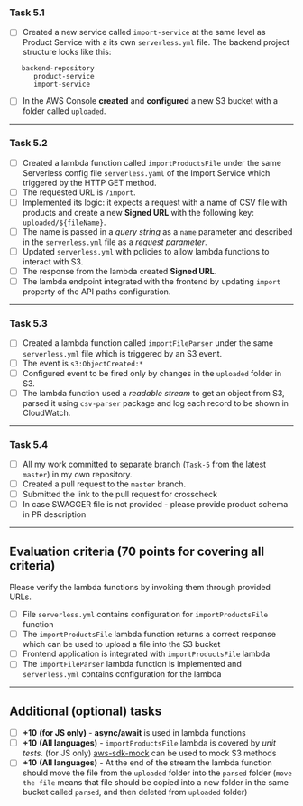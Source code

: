 ### Task 5.1

- [ ] Created a new service called `import-service` at the same level as Product Service with a its own `serverless.yml` file. The backend project structure looks like this:

```
   backend-repository
      product-service
      import-service
```

- [ ] In the AWS Console **created** and **configured** a new S3 bucket with a folder called `uploaded`.

---

### Task 5.2

- [ ] Created a lambda function called `importProductsFile` under the same Serverless config file `serverless.yaml` of the Import Service which triggered by the HTTP GET method.
- [ ] The requested URL is `/import`.
- [ ] Implemented its logic: it expects a request with a name of CSV file with products and create a new **Signed URL** with the following key: `uploaded/${fileName}`.
- [ ] The name is passed in a _query string_ as a `name` parameter and described in the `serverless.yml` file as a _request parameter_.
- [ ] Updated `serverless.yml` with policies to allow lambda functions to interact with S3.
- [ ] The response from the lambda created **Signed URL**.
- [ ] The lambda endpoint integrated with the frontend by updating `import` property of the API paths configuration.

---

### Task 5.3

- [ ] Created a lambda function called `importFileParser` under the same `serverless.yml` file which is triggered by an S3 event.
- [ ] The event is `s3:ObjectCreated:*`
- [ ] Configured event to be fired only by changes in the `uploaded` folder in S3.
- [ ] The lambda function used a _readable stream_ to get an object from S3, parsed it using `csv-parser` package and log each record to be shown in CloudWatch.

---

### Task 5.4

- [ ] All my work committed to separate branch (`Task-5` from the latest `master`) in my own repository.
- [ ] Created a pull request to the `master` branch.
- [ ] Submitted the link to the pull request for crosscheck
- [ ] In case SWAGGER file is not provided - please provide product schema in PR description

---

## Evaluation criteria (70 points for covering all criteria)

Please verify the lambda functions by invoking them through provided URLs.

- [ ] File `serverless.yml` contains configuration for `importProductsFile` function
- [ ] The `importProductsFile` lambda function returns a correct response which can be used to upload a file into the S3 bucket
- [ ] Frontend application is integrated with `importProductsFile` lambda
- [ ] The `importFileParser` lambda function is implemented and `serverless.yml` contains configuration for the lambda

---

## Additional (optional) tasks

- [ ] **+10** **(for JS only)** - **async/await** is used in lambda functions
- [ ] **+10** **(All languages)** - `importProductsFile` lambda is covered by _unit tests_.
  (for JS only) [aws-sdk-mock](https://www.npmjs.com/package/aws-sdk-mock) can be used to mock S3 methods
- [ ] **+10** **(All languages)** - At the end of the stream the lambda function should move the file from the `uploaded` folder into the `parsed` folder (`move the file` means that file should be copied into a new folder in the same bucket called `parsed`, and then deleted from `uploaded` folder)
